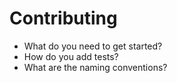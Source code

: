 # Contributing
- What do you need to get started?
- How do you add tests?
- What are the naming conventions?
